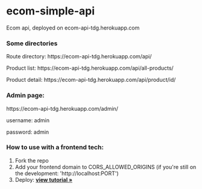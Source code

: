 # ecom-simple-api
Ecom api, deployed on ecom-api-tdg.herokuapp.com

<h3> Some directories </h3>
<p > Route directory: https://ecom-api-tdg.herokuapp.com/api/ </p>
<p > Product list: https://ecom-api-tdg.herokuapp.com/api/all-products/ </p>
<p > Product detail: https://ecom-api-tdg.herokuapp.com/api/product/id/ </p>

<h3> Admin page: </h3>
<p > https://ecom-api-tdg.herokuapp.com/admin/ </p>
<p > username: admin </p>
<p > password: admin </p>

<h3> How to use with a frontend tech: </h3>
<ol>
  <li> Fork the repo </li>
  <li> Add your frontend domain to CORS_ALLOWED_ORIGINS (if you're still on the development: 'http://localhost:PORT')</li>
  <li> Deploy: <a href="https://www.thedjangoguy.com/documents/host-your-django-app-in-heroku-2/"><strong>view tutorial »</strong></a> </li>
 
</ol>
